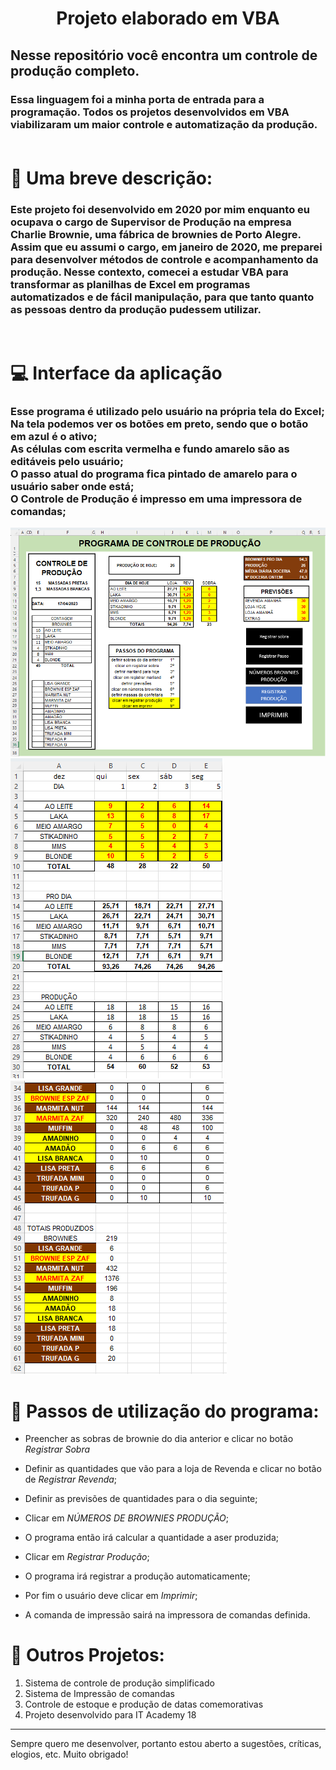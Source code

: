 <h1 align="center">Projeto elaborado em VBA</h1>


## Nesse repositório você encontra um controle de produção completo.

### Essa linguagem foi a minha porta de entrada para a programação. Todos os projetos desenvolvidos em VBA viabilizaram um maior controle e automatização da produção.<br><br> 

 # :chocolate_bar: Uma breve descrição:

### Este projeto foi desenvolvido em 2020 por mim enquanto eu ocupava o cargo de Supervisor de Produção na empresa Charlie Brownie, uma fábrica de brownies de Porto Alegre.<br> Assim que eu assumi o cargo, em janeiro de 2020, me preparei para desenvolver métodos de controle e acompanhamento da produção. Nesse contexto, comecei a estudar VBA para transformar as planilhas de Excel em programas automatizados e de fácil manipulação, para que tanto quanto as pessoas dentro da produção pudessem utilizar.
<br>

# :computer: Interface da aplicação

### Esse programa é utilizado pelo usuário na própria tela do Excel;<br>Na tela podemos ver os botões em preto, sendo que o botão em azul é o ativo;<br>As células com escrita vermelha e fundo amarelo são as editáveis pelo usuário;<br>O passo atual do programa fica pintado de amarelo para o usuário saber onde está;<br>O Controle de Produção é impresso em uma impressora de comandas;

![Interface do Programa](img/interface.png)
![Interface do Programa](img/controle-de-producao.png)
![Interface do Programa](img/controle-de-producao-2.png)
# :notebook_with_decorative_cover: Passos de utilização do programa:

- Preencher as sobras de brownie do dia anterior e clicar no botão *Registrar Sobra*

- Definir as quantidades que vão para a loja de Revenda e clicar no botão de *Registrar Revenda*;
- Definir as previsões de quantidades para o dia seguinte;
- Clicar em *NÚMEROS DE BROWNIES PRODUÇÃO*;
- O programa então irá calcular a quantidade a aser produzida;
- Clicar em *Registrar Produção*;
- O programa irá registrar a produção automaticamente;
- Por fim o usuário deve clicar em *Imprimir*;
- A comanda de impressão sairá na impressora de comandas definida.
# :memo: Outros Projetos:

1. Sistema de controle de produção simplificado 
2. Sistema de Impressão de comandas
3. Controle de estoque e produção de datas comemorativas
4. Projeto desenvolvido para IT Academy 18
----------

Sempre quero me desenvolver, portanto estou aberto a sugestões, críticas, elogios, etc. Muito obrigado!

